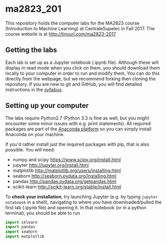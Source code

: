 # ma2823_201

This repository holds the computer labs for the MA2823 course (Introduction to Machine Learning) at CentraleSupelec in Fall 2017. The course website is at http://tinyurl.com/ma2823-2017 

## Getting the labs
Each lab is set up as a Jupyter notebook (.ipynb file). Although these will display in read mode when you click on them, you should download them locally to your computer in order to run and modify them. You can do this directly from the webpage, but we recommend forking then cloning the repository. If you are new to git and GitHub, you will find detailed instructions in the [syllabus](http://cazencott.info/dotclear/public/lectures/ma2823_2017/syllabus.pdf). 

## Setting up your computer
The labs require Python2.7 (Python 3.3 is fine as well, but you might encounter some minor issues with e.g. print statements). All required packages are part of the [Anaconda platform](https://www.anaconda.com/download/) so you can simply install Anaconda on your machine.

If you'd rather install just the required packages with pip, that is also possible. You will need:
* numpy and scipy https://www.scipy.org/install.html
* jupyter http://jupyter.org/install.html 
* matplotlib http://matplotlib.org/users/installing.html
* seaborn http://seaborn.pydata.org/installing.html
* pandas http://pandas.pydata.org/getpandas.html
* scikit-learn http://scikit-learn.org/stable/install.html

To __check your installation__, try launching Jupyter (e.g. by typing `jupyter noteboook` in a shell), navigating to where you have downloaded/pulled the first lab (.ipynb file) and opening it. In that notebook (or in a python terminal), you should be able to run 
  ```python
  import sklearn
  import pandas
  import seaborn
  import matplotlib
  ```


